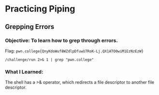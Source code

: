 # Practicing Piping
## Grepping Errors

### Objective: To learn how to grep through errors.

Flag: `pwn.college{QnyKdoWuf8WZdlpDfuwU7RoK-Lj.QX1ATO0wiM1EzNzEzW}`

```
/challenge/run 2>& 1 | grep "pwn.college"
```

### What I Learned: 

The shell has a >& operator, which redirects a file descriptor to another file descriptor.
